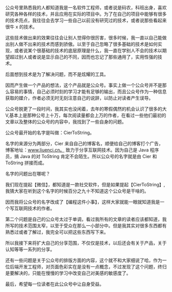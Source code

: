 公众号里熟悉我的人都知道我是一名软件工程师，或者说是码农，科班出身，喜欢研究各种各样的技术，并且应用在实际的项目中。为了在自己的项目中能够有很多的技术亮点，我往往会去学习一些自己以前没有研究过的技术，或者说那些看起来很牛 x 的技术。

这些技术做出来的效果往往会让别人觉得你很厉害，很多时候，我一直以自己能做出别人做不出来的技术而感到骄傲。以至于自己忽略了很多基础的技术是如何实现，或者说某个很基础的技术的底层原理是什么，我一直在学别人不会的技术以期望超过别人或者说是显示自己的不同，因而也忘记了那些通用了，实用性强的技术。

后面想到技术是为了解决问题，而不是炫耀的工具。

因而产生做一个产品的想法，这个产品就是公众号。事实上做一个公众号并不是那么容易的事情，自己必须时刻的学习才能有足够的输出，而且公众号作为一种信息获取的媒介，作者必须无时无刻注意自己的说辞，以防止对读者产生误导。

公众号脱更了一段时间，我其实也没闲着，去年的寒假偶然的机会认识了很多的大 V,基本上是那种公号上十万，每次阅读量都会上万的作者，在看过一些他们最初的文章以及整体的公众号的内容中，我找到了一些自身的问题。

公众号最开始的名字是叫做：CierToString。

名字的来源分为两部分，Cier 来自自己的博客名，顺便给自己的博客打个广告，博客地址：www.liuenci.cn。
致力于分享互联网技术。因为自己是 Java 程序员，搞 Java 的对 ToString 肯定不会陌生。所以公众号的名字就是由 Cier 和 ToString 拼接而成。

名字的问题出在哪呢？

我们现在提起【微信】，都知道是一款社交软件，但是如果提起【CierToString】,我猜大家在听到这个名字的时候百分之九十不知道这个公众号是干啥的。

因而我将公众号的名字改成了【编程这件小事】，这样大家就能一眼就知道我是一个写互联网技术的作者。

第二个问题是自己的公众号太过于单调，看过我所有的文章的读者应该都知道，我所写的技术范围太窄，以至于受众在那么一小部分中。但是我其实对很多东西都有熟悉过或者了解过，我完全可以把这些东西写下来。

所以我接下来将扩大自己的分享范围，不仅仅是技术，以后还会有关于产品，关于认知等等一系列的分享。

还有一些问题是关于公众号的排版方面的内容，这个就不和大家细说了哈，作为一位后端开发工程师，对页面色彩实在是没有一点概念，不过发现了这个问题，终归是要解决的，只能在慢慢的学习中改变自己对美感的敏感度了。

最后，希望每一位读者在此公众号中让自身受益。
